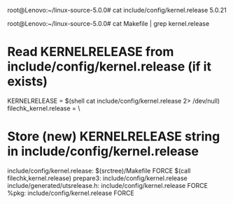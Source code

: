 root@Lenovo:~/linux-source-5.0.0# cat include/config/kernel.release
5.0.21

root@Lenovo:~/linux-source-5.0.0# cat Makefile | grep kernel.release
# Read KERNELRELEASE from include/config/kernel.release (if it exists)
KERNELRELEASE = $(shell cat include/config/kernel.release 2> /dev/null)
filechk_kernel.release = \
# Store (new) KERNELRELEASE string in include/config/kernel.release
include/config/kernel.release: $(srctree)/Makefile FORCE
	$(call filechk,kernel.release)
prepare3: include/config/kernel.release
include/generated/utsrelease.h: include/config/kernel.release FORCE
%pkg: include/config/kernel.release FORCE


